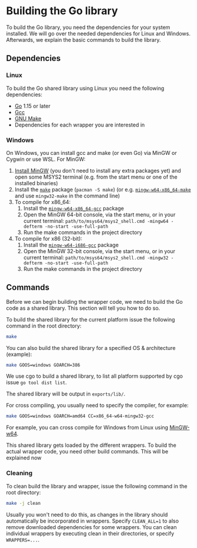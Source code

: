 # Building the Go library
To build the Go library, you need the dependencies for your system installed. We will go over the needed dependencies for Linux and Windows. Afterwards, we explain the basic commands to build the library.

## Dependencies
### Linux
To build the Go shared library using Linux you need the following dependencies:

- [Go](https://go.dev/doc/install) 1.15 or later
- [Gcc](https://gcc.gnu.org/)
- [GNU Make](https://www.gnu.org/software/make/)
- Dependencies for each wrapper you are interested in

### Windows
On Windows, you can install gcc and make (or even Go) via MinGW or Cygwin or use WSL. For MinGW:

1. [Install MinGW](https://www.msys2.org/#installation) (you don't need to install any extra packages yet) and open some
   MSYS2 terminal (e.g. from the start menu or one of the installed binaries)
2. Install the [`make`](https://packages.msys2.org/package/make?repo=msys) package (`pacman -S make`) (or
   e.g. [`mingw-w64-x86_64-make`](https://packages.msys2.org/package/mingw-w64-x86_64-make?repo=mingw64) and
   use `mingw32-make` in the command line)
3. To compile for x86_64:
    1. Install the [`mingw-w64-x86_64-gcc`](https://packages.msys2.org/package/mingw-w64-x86_64-gcc?repo=mingw64)
       package
    2. Open the MinGW 64-bit console, via the start menu, or in your current
       terminal: `path/to/msys64/msys2_shell.cmd -mingw64 -defterm -no-start -use-full-path`
    3. Run the make commands in the project directory
4. To compile for x86 (32-bit):
    1. Install the [`mingw-w64-i686-gcc`](https://packages.msys2.org/package/mingw-w64-i686-gcc?repo=mingw32) package
    2. Open the MinGW 32-bit console, via the start menu, or in your current
       terminal: `path/to/msys64/msys2_shell.cmd -mingw32 -defterm -no-start -use-full-path`
    3. Run the make commands in the project directory

## Commands
Before we can begin building the wrapper code, we need to build the Go code as a shared library. This section will tell you how to do so.

To build the shared library for the current platform issue the following command in the root directory:

```bash
make
```

You can also build the shared library for a specified OS & architecture (example):

```bash
make GOOS=windows GOARCH=386
```

We use cgo to build a shared library, to list all platform supported by cgo issue `go tool dist list`.

The shared library will be output in `exports/lib/`.

For cross compiling, you usually need to specify the compiler, for example:

```bash
make GOOS=windows GOARCH=amd64 CC=x86_64-w64-mingw32-gcc
```

For example, you can cross compile for Windows from Linux using [MinGW-w64](https://www.mingw-w64.org/downloads/).

This shared library gets loaded by the different wrappers. To build the actual wrapper code, you need other build commands. This will be explained now

### Cleaning
To clean build the library and wrapper, issue the following command in the root directory:

```bash
make -j clean
```

Usually you won't need to do this, as changes in the library should automatically be incorporated in wrappers.
Specify `CLEAN_ALL=1` to also remove downloaded dependencies for some wrappers. You can clean individual wrappers by
executing clean in their directories, or specify `WRAPPERS=...`.

